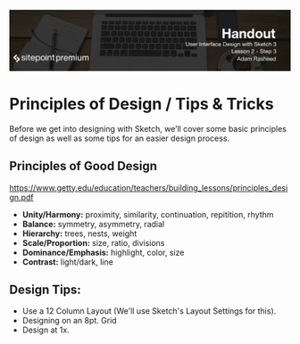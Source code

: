![](User_Interface_Design_with_Sketch_3_handouts/headings/2.3.png)
# Principles of Design / Tips & Tricks
Before we get into designing with Sketch, we’ll cover some basic principles of design as well as some tips for an easier design process.

## Principles of Good Design
https://www.getty.edu/education/teachers/building_lessons/principles_design.pdf

- **Unity/Harmony:** proximity, similarity, continuation, repitition, rhythm 
- **Balance:** symmetry, asymmetry, radial
- **Hierarchy:** trees, nests, weight
- **Scale/Proportion:** size, ratio, divisions
- **Dominance/Emphasis:** highlight, color, size
- **Contrast:** light/dark, line

## Design Tips:

- Use a 12 Column Layout (We'll use Sketch's Layout Settings for this).
- Designing on an 8pt. Grid
- Design at 1x. 
